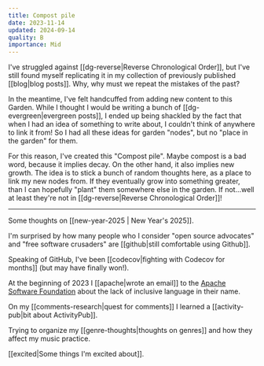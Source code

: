 ```yaml
---
title: Compost pile
date: 2023-11-14
updated: 2024-09-14
quality: B
importance: Mid
---
```


I've struggled against [[dg-reverse|Reverse Chronological Order]], but I've still found myself replicating it in my collection of previously published [[blog|blog posts]]. Why, why must we repeat the mistakes of the past?

In the meantime, I've felt handcuffed from adding new content to this Garden. While I thought I would be writing a bunch of [[dg-evergreen|evergreen posts]], I ended up being shackled by the fact that when I had an idea of something to write about, I couldn't think of anywhere to link it from! So I had all these ideas for garden "nodes", but no "place in the garden" for them.

For this reason, I've created this "Compost pile". Maybe compost is a bad word, because it implies decay. On the other hand, it also implies new growth. The idea is to stick a bunch of random thoughts here, as a place to link my new nodes from. If they eventually grow into something greater, than I can hopefully "plant" them somewhere else in the garden. If not...well at least they're not in [[dg-reverse|Reverse Chronological Order]]!

---

Some thoughts on [[new-year-2025 | New Year's 2025]].

I'm surprised by how many people who I consider "open source advocates" and "free software crusaders" are [[github|still comfortable using Github]].

Speaking of GitHub, I've been [[codecov|fighting with Codecov for months]] (but may have finally won!).

At the beginning of 2023 I [[apache|wrote an email]] to the [Apache Software Foundation](https://www.apache.org/) about the lack of inclusive language in their name.

On my [[comments-research|quest for comments]] I learned a [[activity-pub|bit about ActivityPub]].

Trying to organize my [[genre-thoughts|thoughts on genres]] and how they affect my music practice.

[[excited|Some things I'm excited about]].